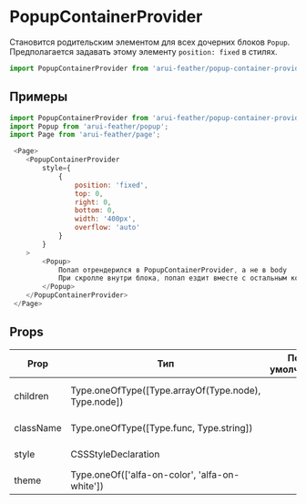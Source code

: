 # PopupContainerProvider

Становится родительским элементом для всех дочерних блоков `Popup`.
Предполагается задавать этому элементу `position: fixed` в стилях.

```javascript
import PopupContainerProvider from 'arui-feather/popup-container-provider';
```

## Примеры


```javascript
import PopupContainerProvider from 'arui-feather/popup-container-provider';
import Popup from 'arui-feather/popup';
import Page from 'arui-feather/page';

 <Page>
    <PopupContainerProvider
        style={
            {
                position: 'fixed',
                top: 0,
                right: 0,
                bottom: 0,
                width: '400px',
                overflow: 'auto'
            }
        }
    >
        <Popup>
            Попап отрендерился в PopupContainerProvider, а не в body
            При скролле внутри блока, попап ездит вместе с остальным контентом.
        </Popup>
    </PopupContainerProvider>
 </Page>
```



## Props


| Prop  | Тип  | По-умолчанию | Обязательный | Описание |
| ----- | ---- | ------------ | ------------ |----------|
| children | Type.oneOfType([Type.arrayOf(Type.node), Type.node]) |  |  | Дочерние элементы контейнера |
| className | Type.oneOfType([Type.func, Type.string]) |  |  | Дополнительный класс |
| style | CSSStyleDeclaration |  |  | Объект со стилями |
| theme | Type.oneOf(['alfa-on-color', 'alfa-on-white']) |  |  | Тема компонента |











